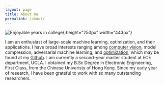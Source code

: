```yaml
---
layout: page
title: About me
permalink: /about/
---
```


<!-- This is the base Jekyll theme. You can find out more info about customizing your Jekyll theme, as well as basic Jekyll usage documentation at [jekyllrb.com](https://jekyllrb.com/)

You can find the source code for Minima at GitHub:
[jekyll][jekyll-organization] /
[minima](https://github.com/jekyll/minima)

You can find the source code for Jekyll at GitHub:
[jekyll][jekyll-organization] /
[jekyll](https://github.com/jekyll/jekyll) -->

![Enjoyable years in college](/assets/images/profile.png){:height="250px" width="443px"}


I am an enthusiast of large-scale machine learning, optimization, and their applications. I have broad interests ranging among [computer vision](https://github.com/quanpr/decouple-roi-pooling), model compression, adversarial machine learning, and [optimization](https://github.com/cjlin1/simpleNN), which may be found at my [Github](https://github.com/quanpr). I am currently a second-year master student at ECE department, UCLA. I obtained my B.Sc Degree in Electronic Engineering, First Class, from the Chinese Univeristy of Hong Kong. Since my early year of research, I have been grateful to work with so many outstanding researchers.

[jekyll-organization]: https://github.com/jekyll
